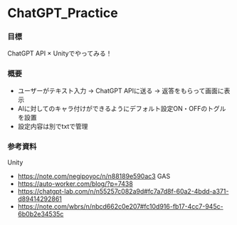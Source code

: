 # ChatGPT_Practice

### 目標
ChatGPT API × Unityでやってみる！

### 概要
- ユーザーがテキスト入力 -> ChatGPT APIに送る -> 返答をもらって画面に表示
- AIに対してのキャラ付けができるようにデフォルト設定ON・OFFのトグルを設置
 - 設定内容は別でtxtで管理

### 参考資料
Unity
- https://note.com/negipoyoc/n/n88189e590ac3
GAS
- https://auto-worker.com/blog/?p=7438
- https://chatgpt-lab.com/n/n55257c082a9d#fc7a7d8f-60a2-4bdd-a371-d89414292861
- https://note.com/wbrs/n/nbcd662c0e207#fc10d916-fb17-4cc7-945c-6b0b2e34535c